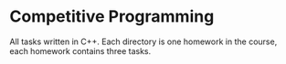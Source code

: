 # Competitive Programming

All tasks written in C++.
Each directory is one homework in the course, each homework contains three tasks.
